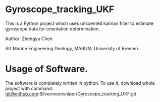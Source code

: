 # Gyroscope_tracking_UKF
This is a Python project which uses unscented kalman filter to estimate gyroscope data for orientation determination. 

Author: Zhengyu Chen

AG Marine Engineering Geology, MARUM, University of Bremen.

# Usage of Software.
The software is completely written in python. To use it, download whole project with command:
  git@github.com:Silvermoonsniper/Gyroscope_tracking_UKF.git



